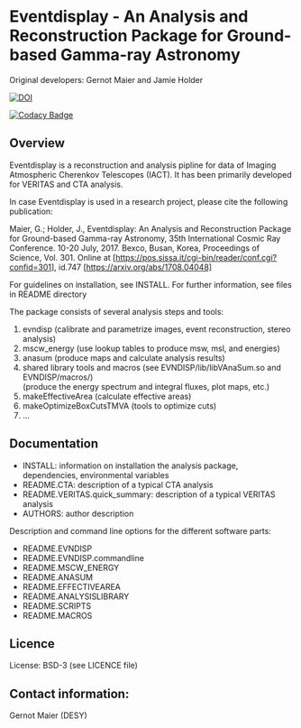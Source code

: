 # Eventdisplay - An Analysis and Reconstruction Package for Ground-based Gamma-ray Astronomy

Original developers: Gernot Maier and Jamie Holder

[![DOI](https://zenodo.org/badge/221222023.svg)](https://zenodo.org/badge/latestdoi/221222023)

[![Codacy Badge](https://api.codacy.com/project/badge/Grade/c4203cc5d45f4db2b30affccd6e0c641)](https://www.codacy.com/manual/GernotMaier/Eventdisplay?utm_source=github.com&amp;utm_medium=referral&amp;utm_content=Eventdisplay/Eventdisplay&amp;utm_campaign=Badge_Grade)

## Overview

Eventdisplay is a reconstruction and analysis pipline for data of
Imaging Atmospheric Cherenkov Telescopes (IACT).
It has been primarily developed for VERITAS and CTA analysis.

In case Eventdisplay is used in a research project, please cite the 
following publication:

Maier, G.; Holder, J., Eventdisplay: An Analysis and Reconstruction Package for 
Ground-based Gamma-ray Astronomy,  35th International Cosmic Ray Conference.
10-20 July, 2017. Bexco, Busan, Korea, Proceedings of Science, Vol. 301.
Online at [https://pos.sissa.it/cgi-bin/reader/conf.cgi?confid=301], id.747
[https://arxiv.org/abs/1708.04048]


For guidelines on installation, see INSTALL. For further information, 
see files in README directory

The package consists of several analysis steps and tools:

1. evndisp (calibrate and parametrize images, event reconstruction, stereo analysis)
2. mscw_energy (use lookup tables to produce msw, msl, and energies)
3. anasum (produce maps and calculate analysis results)
4. shared library tools and macros (see EVNDISP/lib/libVAnaSum.so and EVNDISP/macros/)  
   (produce the energy spectrum and integral fluxes, plot maps, etc.) 
5. makeEffectiveArea (calculate effective areas)
6. makeOptimizeBoxCutsTMVA (tools to optimize cuts)
7. ...

## Documentation

- INSTALL: information on installation the analysis package, dependencies, environmental variables
- README.CTA: description of a typical CTA analysis
- README.VERITAS.quick_summary: description of a typical VERITAS analysis
- AUTHORS: author description

Description and command line options for the different software parts:

- README.EVNDISP
- README.EVNDISP.commandline
- README.MSCW_ENERGY
- README.ANASUM
- README.EFFECTIVEAREA
- README.ANALYSISLIBRARY
- README.SCRIPTS
- README.MACROS

## Licence

License: BSD-3 (see LICENCE file)

## Contact information:

Gernot Maier (DESY)

